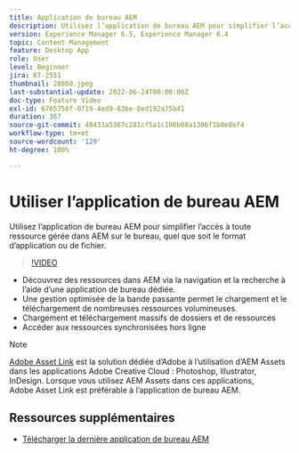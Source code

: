 ```yaml
---
title: Application de bureau AEM
description: Utilisez l’application de bureau AEM pour simplifier l’accès à toute ressource gérée dans AEM sur le bureau, quel que soit le format d’application ou de fichier.
version: Experience Manager 6.5, Experience Manager 6.4
topic: Content Management
feature: Desktop App
role: User
level: Beginner
jira: KT-2551
thumbnail: 28868.jpeg
last-substantial-update: 2022-06-24T00:00:00Z
doc-type: Feature Video
exl-id: 6765758f-0719-4ed9-83be-8ed192a75b41
duration: 367
source-git-commit: 48433a5367c281cf5a1c106b08a1306f1b0e8ef4
workflow-type: tm+mt
source-wordcount: '129'
ht-degree: 100%

---
```


# Utiliser l’application de bureau AEM

Utilisez l’application de bureau AEM pour simplifier l’accès à toute ressource gérée dans AEM sur le bureau, quel que soit le format d’application ou de fichier.

>[!VIDEO](https://video.tv.adobe.com/v/32779?quality=12&learn=on&captions=fre_fr)

+ Découvrez des ressources dans AEM via la navigation et la recherche à l’aide d’une application de bureau dédiée.
+ Une gestion optimisée de la bande passante permet le chargement et le téléchargement de nombreuses ressources volumineuses.
+ Chargement et téléchargement massifs de dossiers et de ressources
+ Accéder aux ressources synchronisées hors ligne

>[!NOTE]
>
> [Adobe Asset Link](./adobe-asset-link.md) est la solution dédiée d’Adobe à l’utilisation d’AEM Assets dans les applications Adobe Creative Cloud : Photoshop, Illustrator, InDesign. Lorsque vous utilisez AEM Assets dans ces applications, Adobe Asset Link est préférable à l’application de bureau AEM.

## Ressources supplémentaires

+ [Télécharger la dernière application de bureau AEM](https://experienceleague.adobe.com/docs/experience-manager-desktop-app/using/release-notes.html?lang=fr)
